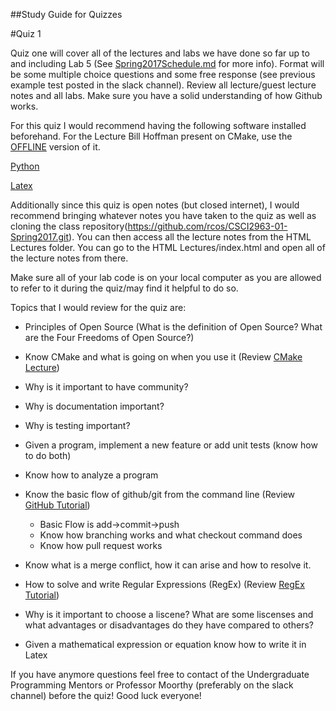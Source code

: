 ##Study Guide for Quizzes

#Quiz 1

Quiz one will cover all of the lectures and labs we have done so far up to and including Lab 5
(See [Spring2017Schedule.md](Spring2017Schedule.md) for more info).
Format will be some multiple choice questions and some free response (see previous example test posted
in the slack channel). Review all lecture/guest lecture notes and all labs. Make sure
you have a solid understanding of how Github works.

For this quiz I would recommend having the following software installed beforehand.
For the Lecture Bill Hoffman present on CMake, use the [OFFLINE](Lectures/Lecture-Build-Systems/source/index.html) version of it.

[Python](https://www.python.org/downloads/)

[Latex](https://www.latex-project.org/get/)

Additionally since this quiz is open notes (but closed internet), I would recommend bringing whatever notes you have
taken to the quiz as well as cloning the class repository(https://github.com/rcos/CSCI2963-01-Spring2017.git).
You can then access all the lecture notes from the HTML Lectures folder. You can go to the HTML Lectures/index.html
and open all of the lecture notes from there.

Make sure all of your lab code is on your local computer as you are allowed to refer to it during the quiz/may
find it helpful to do so.
	
Topics that I would review for the quiz are:

* Principles of Open Source (What is the definition of Open Source? What are the Four Freedoms of Open Source?)

* Know CMake and what is going on when you use it (Review [CMake Lecture](http://rcos.github.io/CSCI2963-01/Lectures/Lecture-Build-Systems/index.html#1))

* Why is it important to have community? 

* Why is documentation important?

* Why is testing important? 

* Given a program, implement a new feature or add unit tests (know how to do both)

* Know how to analyze a program

* Know the basic flow of github/git from the command line (Review [GitHub Tutorial](https://try.github.io/levels/1/challenges/1))
	* Basic Flow is add->commit->push
	* Know how branching works and what checkout command does
	* Know how pull request works

* Know what is a merge conflict, how it can arise and how to resolve it.

* How to solve and write Regular Expressions (RegEx) (Review [RegEx Tutorial](https://regexone.com/))

* Why is it important to choose a liscene? What are some liscenses and what advantages or disadvantages do they have
	compared to others?

* Given a mathematical expression or equation know how to write it in Latex


If you have anymore questions feel free to contact of the Undergraduate Programming Mentors
or Professor Moorthy (preferably on the slack channel) before the quiz! Good luck everyone!